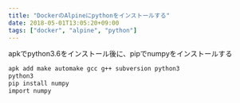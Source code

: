 ```yaml
---
title: "DockerのAlpineにpythonをインストールする"
date: 2018-05-01T13:05:20+09:00
tags: ["docker", "alpine", "python"]
---
```


apkでpython3.6をインストール後に、pipでnumpyをインストールする

<!--more-->

```bash
apk add make automake gcc g++ subversion python3
python3
pip install numpy
import numpy
```
